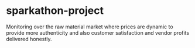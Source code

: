 # sparkathon-project
Monitoring over the raw material market where prices are dynamic to provide more authenticity and also customer satisfaction and vendor profits delivered honestly.

